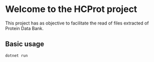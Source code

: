 # Welcome to the HCProt project

 This project has as objective to facilitate the read of files extracted of Protein Data Bank.

## Basic usage

```bash
dotnet run
```
